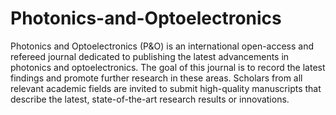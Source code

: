 Photonics-and-Optoelectronics
=============================

Photonics and Optoelectronics (P&amp;O) is an international open-access and refereed journal dedicated to publishing the latest advancements in photonics and optoelectronics. The goal of this journal is to record the latest findings and promote further research in these areas. Scholars from all relevant academic fields are invited to submit high-quality manuscripts that describe the latest, state-of-the-art research results or innovations.
